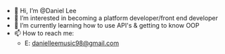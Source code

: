 - 👋 Hi, I’m @Daniel Lee
- 👀 I’m interested in becoming a platform developer/front end developer
- 🌱 I’m currently learning how to use API's & getting to know OOP
- 📫 How to reach me:
    - E: danielleemusic98@gmail.com

<!---
ShredNek/ShredNek is a ✨ special ✨ repository because its `README.md` (this file) appears on your GitHub profile.
You can click the Preview link to take a look at your changes.
--->
